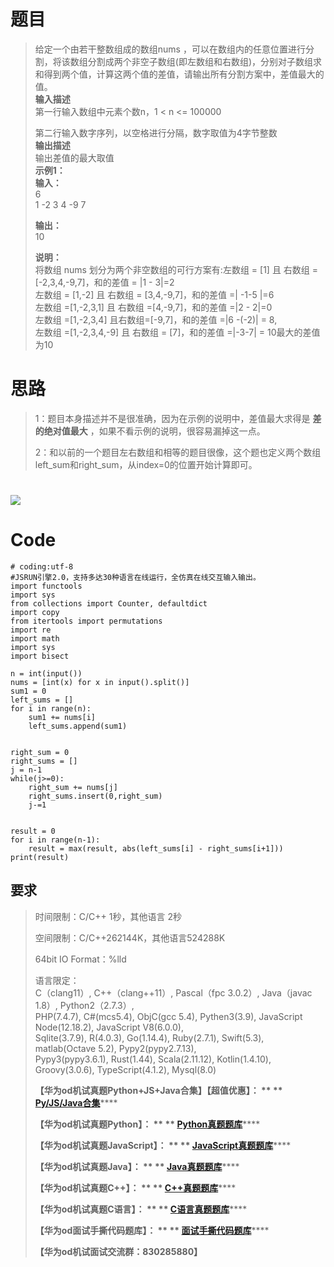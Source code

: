 # 题目

> 给定一个由若干整数组成的数组nums
> ，可以在数组内的任意位置进行分割，将该数组分割成两个非空子数组(即左数组和右数组)，分别对子数组求和得到两个值，计算这两个值的差值，请输出所有分割方案中，差值最大的值。  
>  **输入描述**  
>  第一行输入数组中元素个数n，1 < n <= 100000
>
> 第二行输入数字序列，以空格进行分隔，数字取值为4字节整数  
>  **输出描述**  
>  输出差值的最大取值  
>  **示例1：  
>  输入：**  
>  6  
>  1 -2 3 4 -9 7
>
> **输出：**  
>  10
>
> **说明：**  
>  将数组 nums 划分为两个非空数组的可行方案有:左数组 = [1] 且 右数组 = [-2,3,4,-9,7]，和的差值 = |1 - 3|=2  
>  左数组 = [1,-2] 且 右数组 = [3,4,-9,7]，和的差值 =| -1-5 |=6  
>  左数组 =[1,-2,3,1] 且 右数组 =[4,-9,7]，和的差值 =|2 - 2|=0  
>  左数组 =[1,-2,3,4] 且右数组=[-9,7]，和的差值 =|6 -(-2)| = 8,  
>  左数组 =[1,-2,3,4,-9] 且 右数组 = [7]，和的差值 =|-3-7| = 10最大的差值为10

# 思路

> 1：题目本身描述并不是很准确，因为在示例的说明中，差值最大求得是 **差的绝对值最大** ，如果不看示例的说明，很容易漏掉这一点。
>
> 2：和以前的一个题目左右数组和相等的题目很像，这个题也定义两个数组left_sum和right_sum，从index=0的位置开始计算即可。

# ![](https://img-blog.csdnimg.cn/79e0630af6cc47699b230e06fa1cc208.jpeg)

# Code

    
    
    # coding:utf-8
    #JSRUN引擎2.0，支持多达30种语言在线运行，全仿真在线交互输入输出。 
    import functools
    import sys
    from collections import Counter, defaultdict
    import copy
    from itertools import permutations
    import re
    import math
    import sys
    import bisect
    
    n = int(input())
    nums = [int(x) for x in input().split()]
    sum1 = 0
    left_sums = []
    for i in range(n):
        sum1 += nums[i]
        left_sums.append(sum1)
    
    
    right_sum = 0
    right_sums = []
    j = n-1
    while(j>=0):
        right_sum += nums[j]
        right_sums.insert(0,right_sum)
        j-=1
    
    
    result = 0
    for i in range(n-1):
        result = max(result, abs(left_sums[i] - right_sums[i+1]))
    print(result)
    
    

## 要求

> 时间限制：C/C++ 1秒，其他语言 2秒
>
> 空间限制：C/C++262144K，其他语言524288K
>
> 64bit IO Format：%lld
>
> 语言限定：  
>  C（clang11）, C++（clang++11）, Pascal（fpc 3.0.2）, Java（javac 1.8）,
> Python2（2.7.3）,  
>  PHP(7.4.7), C#(mcs5.4), ObjC(gcc 5.4), Pythen3(3.9), JavaScript
> Node(12.18.2), JavaScript V8(6.0.0),  
>  Sqlite(3.7.9), R(4.0.3), Go(1.14.4), Ruby(2.7.1), Swift(5.3), matlab(Octave
> 5.2), Pypy2(pypy2.7.13),  
>  Pypy3(pypy3.6.1), Rust(1.44), Scala(2.11.12), Kotlin(1.4.10),
> Groovy(3.0.6), TypeScript(4.1.2), Mysql(8.0)
>
> **【华为od机试真题Python+JS+Java合集】【超值优惠】： ** **
> **[Py/JS/Java合集](https://blog.csdn.net/misayaaaaa/category_12258991.html
> "Py/JS/Java合集")********
>
> **【华为od机试真题Python】： ** **
> **[Python真题题库](https://blog.csdn.net/misayaaaaa/category_12111005.html
> "Python真题题库")********
>
> **【华为od机试真题JavaScript】： ** **
> **[JavaScript真题题库](https://blog.csdn.net/misayaaaaa/category_12199270.html
> "JavaScript真题题库")********
>
> **【华为od机试真题Java】： ** **
> **[Java真题题库](https://blog.csdn.net/misayaaaaa/category_12111006.html
> "Java真题题库")********
>
> **【华为od机试真题C++】： ** **
> **[C++真题题库](https://blog.csdn.net/misayaaaaa/category_12036814.html
> "C++真题题库")********
>
> **【华为od机试真题C语言】： ** **
> **[C语言真题题库](https://blog.csdn.net/misayaaaaa/category_12217917.html
> "C语言真题题库")********
>
> **【华为od面试手撕代码题库】： ** **
> **[面试手撕代码题库](https://renjie.blog.csdn.net/article/details/130419388
> "面试手撕代码题库")********
>
> **【华为od机试面试交流群：830285880】**

